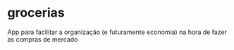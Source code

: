 # grocerias
App para facilitar a organização (e futuramente economia) na hora de fazer as compras de mercado
